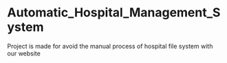 # Automatic_Hospital_Management_System
Project is made for avoid the manual process of hospital file system with our website
